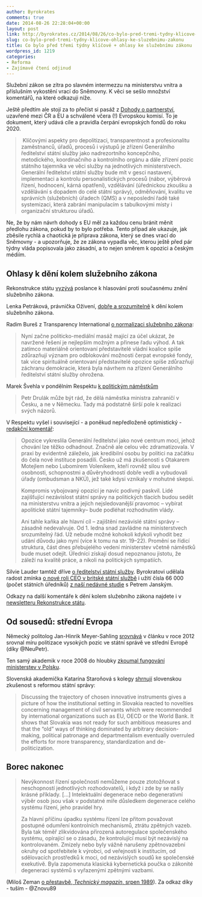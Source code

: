 ```yaml
---
author: Byrokrates
comments: true
date: 2014-08-26 22:28:04+00:00
layout: post
link: http://byrokrates.cz/2014/08/26/co-bylo-pred-tremi-tydny-klicove-ohlasy-ke-sluzebnimu-zakonu/
slug: co-bylo-pred-tremi-tydny-klicove-ohlasy-ke-sluzebnimu-zakonu
title: Co bylo před třemi týdny klíčové + ohlasy ke služebnímu zákonu
wordpress_id: 1219
categories:
- Reforma
- Zajímavé čtení odjinud
---
```


Služební zákon se zítra po slavném intermezzu na ministerstvu vnitra a příslušním vykostění vrací do Sněmovny. K věci se sešlo množství komentářů, na které odkazuji níže.

Ještě předtím ale stojí za to přečíst si pasáž z [Dohody o partnerství](http://www.strukturalni-fondy.cz/getmedia/32f04abd-7367-4681-b2c7-b70b6fd11e6b/Dohoda-o-partnerstvi_20140811.pdf), uzavřené mezi ČR a EU a schválené včera (!) Evropskou komisí. To je dokument, který udává cíle a pravidla čerpání evropských fondů do roku 2020.

<!-- more -->



<blockquote>
   Klíčovými aspekty pro depolitizaci, transparentnost a profesionalitu zaměstnanců, úřadů, procesů i výstupů je zřízení Generálního ředitelství státní služby jako nadrezortního koncepčního, metodického, koordinačního a kontrolního orgánu a dále zřízení pozic státního tajemníka ve věci služby na jednotlivých ministerstvech. Generální ředitelství státní služby bude mít v gesci nastavení, implementaci a kontrolu personalistických procesů (nábor, výběrová řízení, hodnocení, kárná opatření), vzdělávání (úřednickou zkoušku a vzdělávání s dopadem do celé státní správy), odměňování, kvalitu ve správních (služebních) úřadech (QMS) a v neposlední řadě také systemizaci, která zabrání manipulacím s tabulkovými místy i organizační strukturou úřadů.
</blockquote>



Ne, že by nám návrh dohody s EU měl za každou cenu bránit měnit předlohu zákona, pokud by to bylo potřeba. Tento případ ale ukazuje, jak zběsile rychlá a chaotická je příprava zákona, který se dnes vrací do Sněmovny - a upozorňuje, že ze zákona vypadla věc, kterou ještě před pár týdny vláda popisovala jako zásadní, a to nejen směrem k opozici a českým médiím.



## Ohlasy k dění kolem služebního zákona



Rekonstrukce státu [vyzývá](http://bit.ly/Yf4ma3) poslance k hlasování proti současnému znění služebního zákona.

Lenka Petráková, právnička Oživení, [dobře a srozumitelně](http://video.aktualne.cz/dvtv/sluzebni-zakon-politikum-unika-debata-o-pojeti-statni-sprav/r~79d9a4c21cbb11e48e74002590604f2e/) k dění kolem služebního zákona.

Radim Bureš z Transparency International [o normalizaci služebního zákona](http://www.rekonstrukcestatu.cz/cs/archiv-novinek/8894-radim-bures-v-mf-dnes-depolitizace-skoncila-zapomente-):



<blockquote>
  Nyní začne politicko-mediální masáž mající za účel ukázat, že navržené řešení je nejlepším možným a přinese řadu výhod. A tak zatímco materiálně orientovaní představitelé vládní koalice spíše zdůrazňují význam pro odblokování možnosti čerpat evropské fondy, tak více spirituálně orientovaní představitelé opozice spíše zdůrazňují záchranu demokracie, která byla návrhem na zřízení Generálního ředitelství státní služby ohrožena.
</blockquote>



Marek Švehla v pondělním Respektu [k politickým náměstkům](http://respekt.ihned.cz/z-noveho-cisla/c1-62681160-kauza-budizknicemove)



<blockquote>
  Petr Drulák může být rád, že dělá náměstka ministra zahraničí v Česku, a ne v Německu. Tady má podstatně širší pole k realizaci svých názorů.
</blockquote>



V Respektu vyšel i související - a poněkud nepředloženě optimistický - [redakční komentář](http://respekt.ihned.cz/?p=R00000_d&article%5Bid%5D=62682070):



<blockquote>
  Opozice vykreslila Generální ředitelství jako nové centrum moci, jehož chování lze těžko odhadnout. Značně ale celou věc zdramatizovala. V praxi by evidentně záleželo, jak kredibilní osobu by politici na začátku do čela nové instituce posadili. Česko už má zkušenosti s Otakarem Motejlem nebo Lubomírem Voleníkem, kteří rovněž silou své osobnosti, schopnostmi a důvěryhodností dobře vedli a vybudovali úřady (ombudsman a NKÚ), jež také kdysi vznikaly v mohutné skepsi.
  
  Kompromis vybojovaný opozicí je navíc podivný paskvil. Lidé zajišťující nezávislost státní správy na politických tlacích budou sedět na ministerstvu vnitra a jejich nejsledovanější pravomoc – vybírat apolitické státní tajemníky– bude podléhat rozhodnutím vlády.
  
  Ani tahle kaňka ale hlavní cíl – zajištění nezávislé státní správy – zásadně nedevalvuje. Od 1. ledna snad zavládne na ministerstvech srozumitelný řád. Už nebude možné kohokoli kdykoli vyhodit bez udání důvodu jako nyní (více k tomu na str. 19–22). Promění se řídicí struktura, část dnes přebujelého vedení ministerstev včetně náměstků bude muset odejít. Úředníci získají dosud nepoznanou jistotu, že záleží na kvalitě práce, a nikoli na politických sympatiích.
</blockquote>



Silvie Lauder tamtéž dříve [o ředitelství státní služby](http://respekt.ihned.cz/c1-62621050-sef-patri-nam). Byrokratovi udělala radost zmínka [o nové roli CEO v britské státní službě](http://byrokrates.cz/apel-na-pud-sebezachovy-aneb-k-cemu-jsou-politikum-urednici/) i užití čísla 66 000 (počet státních úředníků) [z naší nedávné studie](http://idea.cerge-ei.cz/zpravy/statni-urednici-kolik-jich-je-a-za-kolik-pracuji) s Petrem Janským.

Odkazy na další komentáře k dění kolem služebního zákona najdete i v [newsletteru Rekonstrukce státu](http://us4.campaign-archive2.com/?u=5d66fd73a6a5bb1624ddc06a0&id=57d7cd1d22).



## Od sousedů: střední Evropa



Německý politolog Jan-Hinrik Meyer-Sahling [srovnává](http://www.sowi.uni-mannheim.de/lspol4/veen/Governing%20the%20Post-Communist%20State.pdf) v článku v roce 2012 srovnal míru politizace vysokých pozic ve státní správě ve střední Evropě (díky @NeuPetr).

Ten samý akademik v roce 2008 do hloubky [zkoumal fungování ministerstev v Polsku](http://www.meyer-sahling.eu/papers/Heywood-Meyer-Sahling-Corruption-Risks-in-Poland.pdf).

Slovenská akademička Katarína Staroňová s kolegy [shrnují](http://www.amo.cz/editor/image/produkty1_soubory/amo_par_3_slovakia.pdf) slovenskou zkušenost s reformou státní správy:



<blockquote>
  Discussing the trajectory of chosen innovative instruments gives a picture of how the institutional setting in Slovakia reacted to novelties concerning management of civil servants which were recommended by international organizations such as EU, OECD or the World Bank. It shows that Slovakia was not ready for such ambitious measures and that the “old” ways of thinking dominated by arbitrary decision-making, political patronage and departmentalism eventually overruled the efforts for more transparency, standardization and de-politicization.
</blockquote>





## Borec nakonec





<blockquote>
  Nevýkonnost řízení společnosti nemůžeme pouze ztotožňovat s neschopností jednotlivých rozhodovatelů, i když i zde by se našly krásné příklady. [...] Intelektuální degenerace nebo degenerativní výběr osob jsou však v podstatné míře důsledkem degenerace celého systému řízení, jeho pravidel hry.
  
  Za hlavní příčinu úpadku systému řízení lze přitom považovat postupné odumření kontrolních mechanismů, ztrátu zpětných vazeb. Byla tak téměř zlikvidována přirozená autoregulace společenského systému, opírající se o zásadu, že kontrolující musí být nezávislý na kontrolovaném. Zmizely nebo byly vážně narušeny zpětnovazební okruhy od spotřebitele k výrobci, od veřejnosti k institucím, od sdělovacích prostředků k moci, od nezávislých soudů ke společenské exekutivě. Byla zapomenuta klasická kybernetická poučka o zákonité degeneraci systémů s vyřazenými zpětnými vazbami.
</blockquote>



(Miloš Zeman [o přestavbě, _Technický magazín_, srpen 1989](http://bit.ly/1w0fIh2)). Za odkaz díky - tuším - @Znovu89
